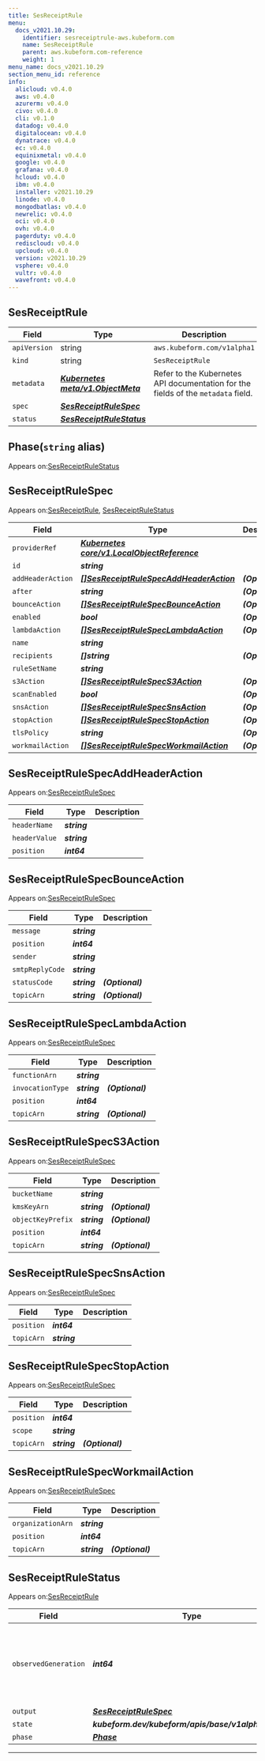 ```yaml
---
title: SesReceiptRule
menu:
  docs_v2021.10.29:
    identifier: sesreceiptrule-aws.kubeform.com
    name: SesReceiptRule
    parent: aws.kubeform.com-reference
    weight: 1
menu_name: docs_v2021.10.29
section_menu_id: reference
info:
  alicloud: v0.4.0
  aws: v0.4.0
  azurerm: v0.4.0
  civo: v0.4.0
  cli: v0.1.0
  datadog: v0.4.0
  digitalocean: v0.4.0
  dynatrace: v0.4.0
  ec: v0.4.0
  equinixmetal: v0.4.0
  google: v0.4.0
  grafana: v0.4.0
  hcloud: v0.4.0
  ibm: v0.4.0
  installer: v2021.10.29
  linode: v0.4.0
  mongodbatlas: v0.4.0
  newrelic: v0.4.0
  oci: v0.4.0
  ovh: v0.4.0
  pagerduty: v0.4.0
  rediscloud: v0.4.0
  upcloud: v0.4.0
  version: v2021.10.29
  vsphere: v0.4.0
  vultr: v0.4.0
  wavefront: v0.4.0
---
```


## SesReceiptRule
| Field | Type | Description |
| ------ | ----- | ----------- |
| `apiVersion` | string | `aws.kubeform.com/v1alpha1` |
|    `kind` | string | `SesReceiptRule` |
| `metadata` | ***[Kubernetes meta/v1.ObjectMeta](https://v1-18.docs.kubernetes.io/docs/reference/generated/kubernetes-api/v1.18/#objectmeta-v1-meta)***|Refer to the Kubernetes API documentation for the fields of the `metadata` field.|
| `spec` | ***[SesReceiptRuleSpec](#sesreceiptrulespec)***||
| `status` | ***[SesReceiptRuleStatus](#sesreceiptrulestatus)***||
## Phase(`string` alias)

Appears on:[SesReceiptRuleStatus](#sesreceiptrulestatus)

## SesReceiptRuleSpec

Appears on:[SesReceiptRule](#sesreceiptrule), [SesReceiptRuleStatus](#sesreceiptrulestatus)

| Field | Type | Description |
| ------ | ----- | ----------- |
| `providerRef` | ***[Kubernetes core/v1.LocalObjectReference](https://v1-18.docs.kubernetes.io/docs/reference/generated/kubernetes-api/v1.18/#localobjectreference-v1-core)***||
| `id` | ***string***||
| `addHeaderAction` | ***[[]SesReceiptRuleSpecAddHeaderAction](#sesreceiptrulespecaddheaderaction)***| ***(Optional)*** |
| `after` | ***string***| ***(Optional)*** |
| `bounceAction` | ***[[]SesReceiptRuleSpecBounceAction](#sesreceiptrulespecbounceaction)***| ***(Optional)*** |
| `enabled` | ***bool***| ***(Optional)*** |
| `lambdaAction` | ***[[]SesReceiptRuleSpecLambdaAction](#sesreceiptrulespeclambdaaction)***| ***(Optional)*** |
| `name` | ***string***||
| `recipients` | ***[]string***| ***(Optional)*** |
| `ruleSetName` | ***string***||
| `s3Action` | ***[[]SesReceiptRuleSpecS3Action](#sesreceiptrulespecs3action)***| ***(Optional)*** |
| `scanEnabled` | ***bool***| ***(Optional)*** |
| `snsAction` | ***[[]SesReceiptRuleSpecSnsAction](#sesreceiptrulespecsnsaction)***| ***(Optional)*** |
| `stopAction` | ***[[]SesReceiptRuleSpecStopAction](#sesreceiptrulespecstopaction)***| ***(Optional)*** |
| `tlsPolicy` | ***string***| ***(Optional)*** |
| `workmailAction` | ***[[]SesReceiptRuleSpecWorkmailAction](#sesreceiptrulespecworkmailaction)***| ***(Optional)*** |
## SesReceiptRuleSpecAddHeaderAction

Appears on:[SesReceiptRuleSpec](#sesreceiptrulespec)

| Field | Type | Description |
| ------ | ----- | ----------- |
| `headerName` | ***string***||
| `headerValue` | ***string***||
| `position` | ***int64***||
## SesReceiptRuleSpecBounceAction

Appears on:[SesReceiptRuleSpec](#sesreceiptrulespec)

| Field | Type | Description |
| ------ | ----- | ----------- |
| `message` | ***string***||
| `position` | ***int64***||
| `sender` | ***string***||
| `smtpReplyCode` | ***string***||
| `statusCode` | ***string***| ***(Optional)*** |
| `topicArn` | ***string***| ***(Optional)*** |
## SesReceiptRuleSpecLambdaAction

Appears on:[SesReceiptRuleSpec](#sesreceiptrulespec)

| Field | Type | Description |
| ------ | ----- | ----------- |
| `functionArn` | ***string***||
| `invocationType` | ***string***| ***(Optional)*** |
| `position` | ***int64***||
| `topicArn` | ***string***| ***(Optional)*** |
## SesReceiptRuleSpecS3Action

Appears on:[SesReceiptRuleSpec](#sesreceiptrulespec)

| Field | Type | Description |
| ------ | ----- | ----------- |
| `bucketName` | ***string***||
| `kmsKeyArn` | ***string***| ***(Optional)*** |
| `objectKeyPrefix` | ***string***| ***(Optional)*** |
| `position` | ***int64***||
| `topicArn` | ***string***| ***(Optional)*** |
## SesReceiptRuleSpecSnsAction

Appears on:[SesReceiptRuleSpec](#sesreceiptrulespec)

| Field | Type | Description |
| ------ | ----- | ----------- |
| `position` | ***int64***||
| `topicArn` | ***string***||
## SesReceiptRuleSpecStopAction

Appears on:[SesReceiptRuleSpec](#sesreceiptrulespec)

| Field | Type | Description |
| ------ | ----- | ----------- |
| `position` | ***int64***||
| `scope` | ***string***||
| `topicArn` | ***string***| ***(Optional)*** |
## SesReceiptRuleSpecWorkmailAction

Appears on:[SesReceiptRuleSpec](#sesreceiptrulespec)

| Field | Type | Description |
| ------ | ----- | ----------- |
| `organizationArn` | ***string***||
| `position` | ***int64***||
| `topicArn` | ***string***| ***(Optional)*** |
## SesReceiptRuleStatus

Appears on:[SesReceiptRule](#sesreceiptrule)

| Field | Type | Description |
| ------ | ----- | ----------- |
| `observedGeneration` | ***int64***| ***(Optional)*** Resource generation, which is updated on mutation by the API Server.|
| `output` | ***[SesReceiptRuleSpec](#sesreceiptrulespec)***| ***(Optional)*** |
| `state` | ***kubeform.dev/kubeform/apis/base/v1alpha1.State***| ***(Optional)*** |
| `phase` | ***[Phase](#phase)***| ***(Optional)*** |
---
